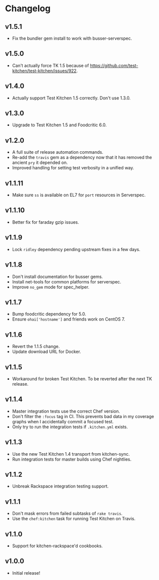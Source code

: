 # Changelog

## v1.5.1

* Fix the bundler gem install to work with busser-serverspec.

## v1.5.0

* Can't actually force TK 1.5 because of https://github.com/test-kitchen/test-kitchen/issues/922.

## v1.4.0

* Actually support Test Kitchen 1.5 correctly. Don't use 1.3.0.

## v1.3.0

* Upgrade to Test Kitchen 1.5 and Foodcritic 6.0.

## v1.2.0

* A full suite of release automation commands.
* Re-add the `travis` gem as a dependency now that it has removed the ancient
  `pry` it depended on.
* Improved handling for setting test verbosity in a unified way.

## v1.1.11

* Make sure `ss` is available on EL7 for `port` resources in Serverspec.

## v1.1.10

* Better fix for faraday gzip issues.

## v1.1.9

* Lock `ridley` dependency pending upstream fixes in a few days.

## v1.1.8

* Don't install documentation for busser gems.
* Install net-tools for common platforms for serverspec.
* Improve `no_gem` mode for spec_helper.

## v1.1.7

* Bump foodcritic dependency for 5.0.
* Ensure `ohai['hostname']` and friends work on CentOS 7.

## v1.1.6

* Revert the 1.1.5 change.
* Update download URL for Docker.

## v1.1.5

* Workaround for broken Test Kitchen. To be reverted after the next TK release.

## v1.1.4

* Master integration tests use the correct Chef version.
* Don't filter the `:focus` tag in CI. This prevents bad data in my coverage
  graphs when I accidentally commit a focused test.
* Only try to run the integration tests if `.kitchen.yml` exists.

## v1.1.3

* Use the new Test Kitchen 1.4 transport from kitchen-sync.
* Run integration tests for master builds using Chef nightlies.

## v1.1.2

* Unbreak Rackspace integration testing support.

## v1.1.1

* Don't mask errors from failed subtasks of `rake travis`.
* Use the `chef:kitchen` task for running Test Kitchen on Travis.

## v1.1.0

* Support for kitchen-rackspace'd cookbooks.

## v1.0.0

* Initial release!
